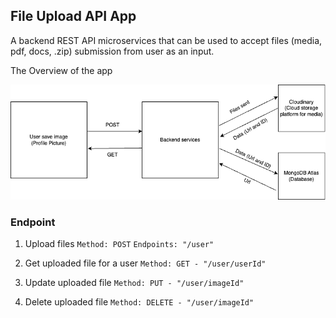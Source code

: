 ## File Upload API App

A backend REST API microservices that can be used to accept files (media, pdf, docs, .zip) submission from user as an input.

The Overview of the app

![Image](./assets/file_upload.png)

### Endpoint

1. Upload files
   `Method: POST`
   `Endpoints: "/user"`

2. Get uploaded file for a user
   `Method: GET - "/user/userId"`

3. Update uploaded file
   `Method: PUT - "/user/imageId"`

4. Delete uploaded file
   `Method: DELETE - "/user/imageId"`
